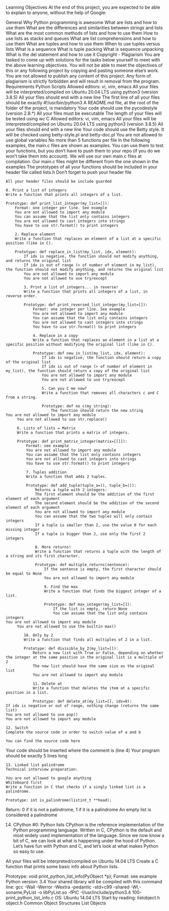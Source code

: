Learning Objectives
At the end of this project, you are expected to be able to explain to anyone, without the help of Google:

General
Why Python programming is awesome
What are lists and how to use them
What are the differences and similarities between strings and lists
What are the most common methods of lists and how to use them
How to use lists as stacks and queues
What are list comprehensions and how to use them
What are tuples and how to use them
When to use tuples versus lists
What is a sequence
What is tuple packing
What is sequence unpacking
What is the del statement and how to use it
Copyright - Plagiarism
You are tasked to come up with solutions for the tasks below yourself to meet with the above learning objectives.
You will not be able to meet the objectives of this or any following project by copying and pasting someone else’s work.
You are not allowed to publish any content of this project.
Any form of plagiarism is strictly forbidden and will result in removal from the program.
Requirements
Python Scripts
	Allowed editors: vi, vim, emacs
All your files will be interpreted/compiled on Ubuntu 20.04 LTS using python3 (version 3.8.5)
	All your files should end with a new line
	The first line of all your files should be exactly #!/usr/bin/python3
	A README.md file, at the root of the folder of the project, is mandatory
Your code should use the pycodestyle (version 2.8.*)
	All your files must be executable
	The length of your files will be tested using wc
	C
	Allowed editors: vi, vim, emacs
All your files will be interpreted/compiled on Ubuntu 20.04 LTS using python3 (version 3.8.5)
	All your files should end with a new line
	Your code should use the Betty style. It will be checked using betty-style.pl and betty-doc.pl
	You are not allowed to use global variables
	No more than 5 functions per file
	In the following examples, the main.c files are shown as examples. You can use them to test your functions, but you don’t have to push them to your repo (if you do we won’t take them into account). We will use our own main.c files at compilation. Our main.c files might be different from the one shown in the examples
	The prototypes of all your functions should be included in your header file called lists.h
	Don’t forget to push your header file

	All your header files should be include guarded

	0. Print a list of integers
	Write a function that prints all integers of a list.

	Prototype: def print_list_integer(my_list=[]):
		Format: one integer per line. See example
		You are not allowed to import any module
		You can assume that the list only contains integers
		You are not allowed to cast integers into strings
		You have to use str.format() to print integers

		2. Replace element
		Write a function that replaces an element of a list at a specific position (like in C).

		Prototype: def replace_in_list(my_list, idx, element):
			If idx is negative, the function should not modify anything, and returns the original list
			If idx is out of range (> of number of element in my_list), the function should not modify anything, and returns the original list
			You are not allowed to import any module
			You are not allowed to use try/except

			3. Print a list of integers... in reverse!
			Write a function that prints all integers of a list, in reverse order.

			Prototype: def print_reversed_list_integer(my_list=[]):
				Format: one integer per line. See example
				You are not allowed to import any module
				You can assume that the list only contains integers
				You are not allowed to cast integers into strings
				You have to use str.format() to print integers

				4. Replace in a copy
				Write a function that replaces an element in a list at a specific position without modifying the original list (like in C).

				Prototype: def new_in_list(my_list, idx, element):
					If idx is negative, the function should return a copy of the original list
					If idx is out of range (> of number of element in my_list), the function should return a copy of the original list
					You are not allowed to import any module
					You are not allowed to use try/except

					5. Can you C me now?
					Write a function that removes all characters c and C from a string.

					Prototype: def no_c(my_string):
						The function should return the new string
	You are not allowed to import any module
	     You are not allowed to use str.replace()

	     6. Lists of lists = Matrix
	     Write a function that prints a matrix of integers.

	     Prototype: def print_matrix_integer(matrix=[[]]):
		     Format: see example
		     You are not allowed to import any module
		     You can assume that the list only contains integers
		     You are not allowed to cast integers into strings
		     You have to use str.format() to print integers

		     7. Tuples addition
		     Write a function that adds 2 tuples.

		     Prototype: def add_tuple(tuple_a=(), tuple_b=()):
			     Returns a tuple with 2 integers:
			     The first element should be the addition of the first element of each argument
			     The second element should be the addition of the second element of each argument
			     You are not allowed to import any module
			     You can assume that the two tuples will only contain integers
			     If a tuple is smaller than 2, use the value 0 for each missing integer
			     If a tuple is bigger than 2, use only the first 2 integers

			     8. More returns!
			     Write a function that returns a tuple with the length of a string and its first character.

			     Prototype: def multiple_returns(sentence):
				     If the sentence is empty, the first character should be equal to None
				     You are not allowed to import any module

				     9. Find the max
				     Write a function that finds the biggest integer of a list.

				     Prototype: def max_integer(my_list=[]):
					     If the list is empty, return None
					     You can assume that the list only contains integers
	You are not allowed to import any module
		 You are not allowed to use the builtin max()

			10. Only by 2
			Write a function that finds all multiples of 2 in a list.

			Prototype: def divisible_by_2(my_list=[]):
				Return a new list with True or False, depending on whether the integer at the same position in the original list is a multiple of 2
				The new list should have the same size as the original list
				You are not allowed to import any module

				11. Delete at
				Write a function that deletes the item at a specific position in a list.

				Prototype: def delete_at(my_list=[], idx=0):
	If idx is negative or out of range, nothing change (returns the same list)
	You are not allowed to use pop()
	You are not allowed to import any module

	12. Switch
	Complete the source code in order to switch value of a and b

	You can find the source code here
Your code should be inserted where the comment is (line 4)
	Your program should be exactly 5 lines long

	13. Linked list palindrome
	Technical interview preparation:

	You are not allowed to google anything
	Whiteboard first
	Write a function in C that checks if a singly linked list is a palindrome.

	Prototype: int is_palindrome(listint_t **head);
Return: 0 if it is not a palindrome, 1 if it is a palindrome
An empty list is considered a palindrome

14. CPython #0: Python lists
CPython is the reference implementation of the Python programming language. Written in C, CPython is the default and most widely used implementation of the language.
Since we now know a bit of C, we can look at what is happening under the hood of Python. Let’s have fun with Python and C, and let’s look at what makes Python so easy to use.

All your files will be interpreted/compiled on Ubuntu 14.04 LTS
Create a C function that prints some basic info about Python lists.

Prototype: void print_python_list_info(PyObject *p);
Format: see example
Python version: 3.4
Your shared library will be compiled with this command line: gcc -Wall -Werror -Wextra -pedantic -std=c99 -shared -Wl,-soname,PyList -o libPyList.so -fPIC -I/usr/include/python3.4 100-print_python_list_info.c
OS: Ubuntu 14.04 LTS
Start by reading:
listobject.h
object.h
Common Object Structures
List Objects

